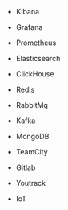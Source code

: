 - Kibana
- Grafana
- Prometheus

- Elasticsearch
- СlickHouse
- Redis
- RabbitMq
- Kafka
- MongoDB

- TeamCity
- Gitlab
- Youtrack

- IoT
